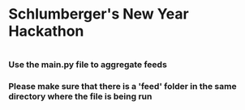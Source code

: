 # Schlumberger's New Year Hackathon
#
### Use the main.py file to aggregate feeds
### Please make sure that there is a 'feed' folder in the same directory where the file is being run

